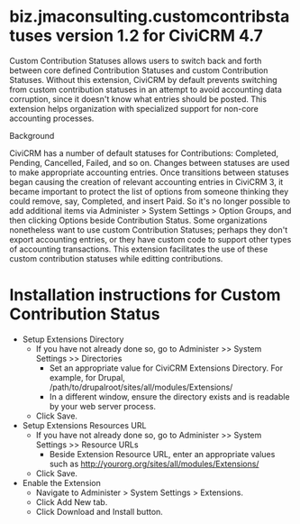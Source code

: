 biz.jmaconsulting.customcontribstatuses version 1.2 for CiviCRM 4.7
===================================================================

Custom Contribution Statuses allows users to switch back and forth between core defined Contribution Statuses and custom Contribution Statuses. Without this extension, CiviCRM by default prevents switching from custom contribution statuses in an attempt to avoid accounting data corruption, since it doesn't know what entries should be posted. This extension helps organization with specialized support for non-core accounting processes.

Background

CiviCRM has a number of default statuses for Contributions: Completed, Pending, Cancelled, Failed, and so on. Changes between statuses are used to make appropriate accounting entries. Once transitions between statuses began causing the creation of relevant accounting entries in CiviCRM 3, it became important to protect the list of options from someone thinking they could remove, say, Completed, and insert Paid. So it's no longer possible to add additional items via Administer > System Settings > Option Groups, and then clicking Options beside Contribution Status. Some organizations nonetheless want to use custom Contribution Statuses; perhaps they don't export accounting entries, or they have custom code to support other types of accounting transactions. This extension facilitates the use of these custom contribution statuses while editting contributions.

Installation instructions for Custom Contribution Status
===========================================================

* Setup Extensions Directory 
  * If you have not already done so, go to Administer >> System Settings >> Directories
    * Set an appropriate value for CiviCRM Extensions Directory. For example, for Drupal, /path/to/drupalroot/sites/all/modules/Extensions/
    * In a different window, ensure the directory exists and is readable by your web server process.
  * Click Save.
* Setup Extensions Resources URL
  * If you have not already done so, go to Administer >> System Settings >> Resource URLs
    * Beside Extension Resource URL, enter an appropriate values such as http://yourorg.org/sites/all/modules/Extensions/
  * Click Save.
* Enable the Extension
  * Navigate to Administer > System Settings > Extensions.
  * Click Add New tab.
  * Click Download and Install button.
